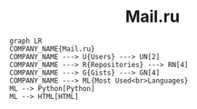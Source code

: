 <h1 align="center">Mail.ru</h1>

```mermaid
graph LR
COMPANY_NAME{Mail.ru}
COMPANY_NAME ---> U{Users} ---> UN[2]
COMPANY_NAME ---> R{Repositories} ---> RN[4]
COMPANY_NAME ---> G{Gists} ---> GN[4]
COMPANY_NAME ---> ML{Most Used<br>Languages}
ML --> Python[Python]
ML --> HTML[HTML]
```
